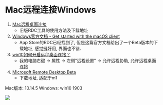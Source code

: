 # Mac远程连接Windows

1. [Mac远程桌面连接](https://zhuanlan.zhihu.com/p/34202380)
    - 旧版RDC工具的使用方法及下载地址
2. [Windows官方文档 - Get started with the macOS client](https://docs.microsoft.com/en-us/windows-server/remote/remote-desktop-services/clients/remote-desktop-mac)
    - App Store的RDC已经找到了, 但是这篇官方文档给出了一个Beta版本的下载地址, 感觉挺好用, 界面也不错.
3. [win10如何开启远程桌面连接？](https://jingyan.baidu.com/article/20095761024d8bcb0721b4b9.html)
    - 我的电脑右键 -> 属性 -> 左侧"远程设置" -> 允许远程协助, 允许远程桌面连接
4. [Microsoft Remote Desktop Beta](https://install.appcenter.ms/orgs/rdmacios-k2vy/apps/microsoft-remote-desktop-for-mac/distribution_groups/all-users-of-microsoft-remote-desktop-for-mac)
    - 下载地址, 适配于m1

Mac版本: 10.14.5
Windows: win10 1903

![](https://gitee.com/generals-space/gitimg/raw/master/550e4db3598bee5e4ca28e7626b751de.png)

